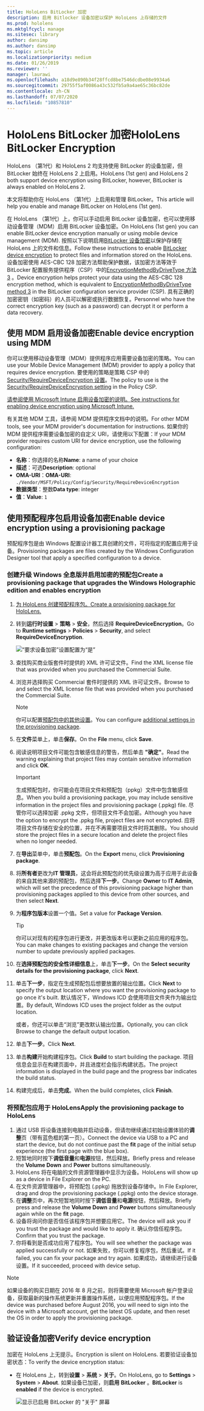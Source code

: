 ```yaml
---
title: HoloLens BitLocker 加密
description: 启用 Bitlocker 设备加密以保护 HoloLens 上存储的文件
ms.prod: hololens
ms.mktglfcycl: manage
ms.sitesec: library
author: dansimp
ms.author: dansimp
ms.topic: article
ms.localizationpriority: medium
ms.date: 01/26/2019
ms.reviewer: ''
manager: laurawi
ms.openlocfilehash: a18d9e890b34f28ffcd8be7546dcdbe08e9934a6
ms.sourcegitcommit: 29755f5af0086a43c532fb5a9a4ae65c36bc82de
ms.contentlocale: zh-CN
ms.lasthandoff: 07/07/2020
ms.locfileid: "10857810"
---
```

# <span data-ttu-id="9b4dd-103">HoloLens BitLocker 加密</span><span class="sxs-lookup"><span data-stu-id="9b4dd-103">HoloLens BitLocker Encryption</span></span>

<span data-ttu-id="9b4dd-104">HoloLens （第1代）和 HoloLens 2 均支持使用 BitLocker 的设备加密，但 BitLocker 始终在 HoloLens 2 上启用。</span><span class="sxs-lookup"><span data-stu-id="9b4dd-104">HoloLens (1st gen) and HoloLens 2 both support device encryption using BitLocker, however, BitLocker is always enabled on HoloLens 2.</span></span>

<span data-ttu-id="9b4dd-105">本文将帮助你在 HoloLens （第1代）上启用和管理 BitLocker。</span><span class="sxs-lookup"><span data-stu-id="9b4dd-105">This article will help you enable and manage BitLocker on HoloLens (1st gen).</span></span>

<span data-ttu-id="9b4dd-106">在 HoloLens （第1代）上，你可以手动启用 BitLocker 设备加密，也可以使用移动设备管理（MDM）启用 BitLocker 设备加密。</span><span class="sxs-lookup"><span data-stu-id="9b4dd-106">On HoloLens (1st gen) you can enable BitLocker device encryption manually or using mobile device management (MDM).</span></span> <span data-ttu-id="9b4dd-107">按照以下说明启用[BitLocker 设备加密](https://docs.microsoft.com/windows/security/information-protection/bitlocker/bitlocker-device-encryption-overview-windows-10#bitlocker-device-encryption)以保护存储在 HoloLens 上的文件和信息。</span><span class="sxs-lookup"><span data-stu-id="9b4dd-107">Follow these instructions to enable [BitLocker device encryption](https://docs.microsoft.com/windows/security/information-protection/bitlocker/bitlocker-device-encryption-overview-windows-10#bitlocker-device-encryption) to protect files and information stored on the HoloLens.</span></span> <span data-ttu-id="9b4dd-108">设备加密使用 AES-CBC 128 加密方法帮助保护数据，该加密方法等效于 BitLocker 配置服务提供程序（CSP）中的[EncryptionMethodByDriveType 方法 3](https://docs.microsoft.com/windows/client-management/mdm/bitlocker-csp#encryptionmethodbydrivetype) 。</span><span class="sxs-lookup"><span data-stu-id="9b4dd-108">Device encryption helps protect your data using the AES-CBC 128 encryption method, which is equivalent to [EncryptionMethodByDriveType method 3](https://docs.microsoft.com/windows/client-management/mdm/bitlocker-csp#encryptionmethodbydrivetype) in the BitLocker configuration service provider (CSP).</span></span> <span data-ttu-id="9b4dd-109">具有正确的加密密钥（如密码）的人员可以解密或执行数据恢复。</span><span class="sxs-lookup"><span data-stu-id="9b4dd-109">Personnel who have the correct encryption key (such as a password) can decrypt it or perform a data recovery.</span></span>

## <span data-ttu-id="9b4dd-110">使用 MDM 启用设备加密</span><span class="sxs-lookup"><span data-stu-id="9b4dd-110">Enable device encryption using MDM</span></span>

<span data-ttu-id="9b4dd-111">你可以使用移动设备管理（MDM）提供程序应用需要设备加密的策略。</span><span class="sxs-lookup"><span data-stu-id="9b4dd-111">You can use your Mobile Device Management (MDM) provider to apply a policy that requires device encryption.</span></span> <span data-ttu-id="9b4dd-112">要使用的策略是策略 CSP 中的[Security/RequireDeviceEncryption 设置](https://docs.microsoft.com/windows/client-management/mdm/policy-csp-security#security-requiredeviceencryption)。</span><span class="sxs-lookup"><span data-stu-id="9b4dd-112">The policy to use is the [Security/RequireDeviceEncryption setting](https://docs.microsoft.com/windows/client-management/mdm/policy-csp-security#security-requiredeviceencryption) in the Policy CSP.</span></span>

[<span data-ttu-id="9b4dd-113">请参阅使用 Microsoft Intune 启用设备加密的说明。</span><span class="sxs-lookup"><span data-stu-id="9b4dd-113">See instructions for enabling device encryption using Microsoft Intune.</span></span>](https://docs.microsoft.com/intune/compliance-policy-create-windows#windows-holographic-for-business)

<span data-ttu-id="9b4dd-114">有关其他 MDM 工具，请参阅 MDM 提供程序文档中的说明。</span><span class="sxs-lookup"><span data-stu-id="9b4dd-114">For other MDM tools, see your MDM provider's documentation for instructions.</span></span> <span data-ttu-id="9b4dd-115">如果你的 MDM 提供程序需要设备加密的自定义 URI，请使用以下配置：</span><span class="sxs-lookup"><span data-stu-id="9b4dd-115">If your MDM provider requires custom URI for device encryption, use the following configuration:</span></span>

- <span data-ttu-id="9b4dd-116">**名称**：你选择的名称</span><span class="sxs-lookup"><span data-stu-id="9b4dd-116">**Name**: a name of your choice</span></span>
- <span data-ttu-id="9b4dd-117">**描述**：可选</span><span class="sxs-lookup"><span data-stu-id="9b4dd-117">**Description**: optional</span></span>
- <span data-ttu-id="9b4dd-118">**OMA-URI**：</span><span class="sxs-lookup"><span data-stu-id="9b4dd-118">**OMA-URI**:</span></span> `./Vendor/MSFT/Policy/Config/Security/RequireDeviceEncryption`
- <span data-ttu-id="9b4dd-119">**数据类型**：整数</span><span class="sxs-lookup"><span data-stu-id="9b4dd-119">**Data type**: integer</span></span>
- <span data-ttu-id="9b4dd-120">**值**：</span><span class="sxs-lookup"><span data-stu-id="9b4dd-120">**Value**:</span></span> `1`

## <span data-ttu-id="9b4dd-121">使用预配程序包启用设备加密</span><span class="sxs-lookup"><span data-stu-id="9b4dd-121">Enable device encryption using a provisioning package</span></span>

<span data-ttu-id="9b4dd-122">预配程序包是由 Windows 配置设计器工具创建的文件，可将指定的配置应用于设备。</span><span class="sxs-lookup"><span data-stu-id="9b4dd-122">Provisioning packages are files created by the Windows Configuration Designer tool that apply a specified configuration to a device.</span></span> 

### <span data-ttu-id="9b4dd-123">创建升级 Windows 全息版并启用加密的预配包</span><span class="sxs-lookup"><span data-stu-id="9b4dd-123">Create a provisioning package that upgrades the Windows Holographic edition and enables encryption</span></span>

1. [<span data-ttu-id="9b4dd-124">为 HoloLens 创建预配程序包。</span><span class="sxs-lookup"><span data-stu-id="9b4dd-124">Create a provisioning package for HoloLens.</span></span>](hololens-provisioning.md)
1. <span data-ttu-id="9b4dd-125">转到**运行时设置** > **策略** > **安全**，然后选择 **RequireDeviceEncryption**。</span><span class="sxs-lookup"><span data-stu-id="9b4dd-125">Go to **Runtime settings** > **Policies** > **Security**, and select **RequireDeviceEncryption**.</span></span>

    ![“要求设备加密”设置配置为“是”](images/device-encryption.png)

1. <span data-ttu-id="9b4dd-127">查找购买商业版套件时提供的 XML 许可证文件。</span><span class="sxs-lookup"><span data-stu-id="9b4dd-127">Find the XML license file that was provided when you purchased the Commercial Suite.</span></span>

1. <span data-ttu-id="9b4dd-128">浏览并选择购买 Commercial 套件时提供的 XML 许可证文件。</span><span class="sxs-lookup"><span data-stu-id="9b4dd-128">Browse to and select the XML license file that was provided when you purchased the Commercial Suite.</span></span>
    > [!NOTE]
    > <span data-ttu-id="9b4dd-129">你可以配置[预配包中的其他设置](hololens-provisioning.md)。</span><span class="sxs-lookup"><span data-stu-id="9b4dd-129">You can configure [additional settings in the provisioning package](hololens-provisioning.md).</span></span>

1. <span data-ttu-id="9b4dd-130">在**文件**菜单上，单击**保存**。</span><span class="sxs-lookup"><span data-stu-id="9b4dd-130">On the **File** menu, click **Save**.</span></span> 

1. <span data-ttu-id="9b4dd-131">阅读说明项目文件可能包含敏感信息的警告，然后单击 **"确定"**。</span><span class="sxs-lookup"><span data-stu-id="9b4dd-131">Read the warning explaining that project files may contain sensitive information and click **OK**.</span></span>

    > [!IMPORTANT]
    > <span data-ttu-id="9b4dd-132">生成预配包时，你可能会在项目文件和预配包（ppkg）文件中包含敏感信息。</span><span class="sxs-lookup"><span data-stu-id="9b4dd-132">When you build a provisioning package, you may include sensitive information in the project files and provisioning package (.ppkg) file.</span></span> <span data-ttu-id="9b4dd-133">尽管你可以选择加密 .ppkg 文件，但项目文件不会加密。</span><span class="sxs-lookup"><span data-stu-id="9b4dd-133">Although you have the option to encrypt the .ppkg file, project files are not encrypted.</span></span> <span data-ttu-id="9b4dd-134">应将项目文件存储在安全的位置，并在不再需要项目文件时将其删除。</span><span class="sxs-lookup"><span data-stu-id="9b4dd-134">You should store the project files in a secure location and delete the project files when no longer needed.</span></span>

1. <span data-ttu-id="9b4dd-135">在**导出**菜单中，单击**预配包**。</span><span class="sxs-lookup"><span data-stu-id="9b4dd-135">On the **Export** menu, click **Provisioning package**.</span></span>
1. <span data-ttu-id="9b4dd-136">将**所有者**更改为**IT 管理员**，这会将此预配包的优先级设置为高于应用于此设备的来自其他来源的预配包，然后选择**下一步**。</span><span class="sxs-lookup"><span data-stu-id="9b4dd-136">Change **Owner** to **IT Admin**, which will set the precedence of this provisioning package higher than provisioning packages applied to this device from other sources, and then select **Next**.</span></span>
1. <span data-ttu-id="9b4dd-137">为**程序包版本**设置一个值。</span><span class="sxs-lookup"><span data-stu-id="9b4dd-137">Set a value for **Package Version**.</span></span>

    > [!TIP]
    > <span data-ttu-id="9b4dd-138">你可以对现有的程序包进行更改，并更改版本号以更新之前应用的程序包。</span><span class="sxs-lookup"><span data-stu-id="9b4dd-138">You can make changes to existing packages and change the version number to update previously applied packages.</span></span>

1. <span data-ttu-id="9b4dd-139">在**选择预配包的安全性详细信息**上，单击**下一步**。</span><span class="sxs-lookup"><span data-stu-id="9b4dd-139">On the **Select security details for the provisioning package**, click **Next**.</span></span>
1. <span data-ttu-id="9b4dd-140">单击**下一步**，指定在生成预配包后想要放置的输出位置。</span><span class="sxs-lookup"><span data-stu-id="9b4dd-140">Click **Next** to specify the output location where you want the provisioning package to go once it's built.</span></span> <span data-ttu-id="9b4dd-141">默认情况下，Windows ICD 会使用项目文件夹作为输出位置。</span><span class="sxs-lookup"><span data-stu-id="9b4dd-141">By default, Windows ICD uses the project folder as the output location.</span></span>

    <span data-ttu-id="9b4dd-142">或者，你还可以单击“浏览”更改默认输出位置。</span><span class="sxs-lookup"><span data-stu-id="9b4dd-142">Optionally, you can click Browse to change the default output location.</span></span>

1. <span data-ttu-id="9b4dd-143">单击**下一步**。</span><span class="sxs-lookup"><span data-stu-id="9b4dd-143">Click **Next**.</span></span>
1. <span data-ttu-id="9b4dd-144">单击**构建**开始构建程序包。</span><span class="sxs-lookup"><span data-stu-id="9b4dd-144">Click **Build** to start building the package.</span></span> <span data-ttu-id="9b4dd-145">项目信息会显示在构建页面中，并且进度栏会指示构建状态。</span><span class="sxs-lookup"><span data-stu-id="9b4dd-145">The project information is displayed in the build page and the progress bar indicates the build status.</span></span>
1. <span data-ttu-id="9b4dd-146">构建完成后，单击**完成**。</span><span class="sxs-lookup"><span data-stu-id="9b4dd-146">When the build completes, click **Finish**.</span></span>

### <span data-ttu-id="9b4dd-147">将预配包应用于 HoloLens</span><span class="sxs-lookup"><span data-stu-id="9b4dd-147">Apply the provisioning package to HoloLens</span></span>

1. <span data-ttu-id="9b4dd-148">通过 USB 将设备连接到电脑并启动设备，但请勿继续通过初始设置体验的**调整**页（带有蓝色框的第一页）。</span><span class="sxs-lookup"><span data-stu-id="9b4dd-148">Connect the device via USB to a PC and start the device, but do not continue past the **fit** page of the initial setup experience (the first page with the blue box).</span></span>
1. <span data-ttu-id="9b4dd-149">短暂地同时按下**调低音量**和**电源**按钮，然后释放。</span><span class="sxs-lookup"><span data-stu-id="9b4dd-149">Briefly press and release the **Volume Down** and **Power** buttons simultaneously.</span></span>
1. <span data-ttu-id="9b4dd-150">HoloLens 将在电脑的文件资源管理器中显示为设备。</span><span class="sxs-lookup"><span data-stu-id="9b4dd-150">HoloLens will show up as a device in File Explorer on the PC.</span></span>
1. <span data-ttu-id="9b4dd-151">在文件资源管理器中，将预配包 (.ppkg) 拖放到设备存储中。</span><span class="sxs-lookup"><span data-stu-id="9b4dd-151">In File Explorer, drag and drop the provisioning package (.ppkg) onto the device storage.</span></span>
1. <span data-ttu-id="9b4dd-152">在**调整**页中，再次短暂地同时按下**调低音量**和**电源**按钮，然后释放。</span><span class="sxs-lookup"><span data-stu-id="9b4dd-152">Briefly press and release the **Volume Down** and **Power** buttons simultaneously again while on the **fit** page.</span></span>
1. <span data-ttu-id="9b4dd-153">设备将询问你是否信任该程序包并想要应用它。</span><span class="sxs-lookup"><span data-stu-id="9b4dd-153">The device will ask you if you trust the package and would like to apply it.</span></span> <span data-ttu-id="9b4dd-154">确认你信任程序包。</span><span class="sxs-lookup"><span data-stu-id="9b4dd-154">Confirm that you trust the package.</span></span>
1. <span data-ttu-id="9b4dd-155">你将看到是否成功应用了程序包。</span><span class="sxs-lookup"><span data-stu-id="9b4dd-155">You will see whether the package was applied successfully or not.</span></span> <span data-ttu-id="9b4dd-156">如果失败，你可以修复程序包，然后重试。</span><span class="sxs-lookup"><span data-stu-id="9b4dd-156">If it failed, you can fix your package and try again.</span></span> <span data-ttu-id="9b4dd-157">如果成功，请继续进行设备设置。</span><span class="sxs-lookup"><span data-stu-id="9b4dd-157">If it succeeded, proceed with device setup.</span></span>

> [!NOTE]
> <span data-ttu-id="9b4dd-158">如果设备的购买日期在 2016 年 8 月之前，则将需要使用 Microsoft 帐户登录设备，获取最新的操作系统更新并重置操作系统，以便应用预配程序包。</span><span class="sxs-lookup"><span data-stu-id="9b4dd-158">If the device was purchased before August 2016, you will need to sign into the device with a Microsoft account, get the latest OS update, and then reset the OS in order to apply the provisioning package.</span></span>

## <span data-ttu-id="9b4dd-159">验证设备加密</span><span class="sxs-lookup"><span data-stu-id="9b4dd-159">Verify device encryption</span></span>

<span data-ttu-id="9b4dd-160">加密在 HoloLens 上无提示。</span><span class="sxs-lookup"><span data-stu-id="9b4dd-160">Encryption is silent on HoloLens.</span></span> <span data-ttu-id="9b4dd-161">若要验证设备加密状态：</span><span class="sxs-lookup"><span data-stu-id="9b4dd-161">To verify the device encryption status:</span></span>

- <span data-ttu-id="9b4dd-162">在 HoloLens 上，转到**设置** > **系统** > **关于**。</span><span class="sxs-lookup"><span data-stu-id="9b4dd-162">On HoloLens, go to **Settings** > **System** > **About**.</span></span> <span data-ttu-id="9b4dd-163">如果设备已加密，则**启用** **BitLocker** 。</span><span class="sxs-lookup"><span data-stu-id="9b4dd-163">**BitLocker** is **enabled** if the device is encrypted.</span></span> 

    ![显示已启用 BitLocker 的 "关于" 屏幕](images/about-encryption.png)
